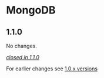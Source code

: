 # MongoDB

## 1.1.0

No changes.

[*closed in 1.1.0*](https://github.com/akka/alpakka/issues?q=is%3Aclosed+milestone%3A1.1.0+label%3Ap%3Amongodb)

For earlier changes see [1.0.x versions](../1.0.x/mongodb.md)
